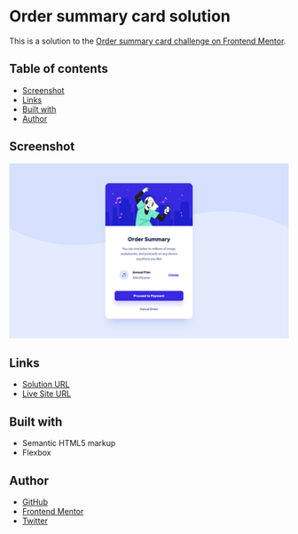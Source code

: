 # Order summary card solution

This is a solution to the [Order summary card challenge on Frontend Mentor](https://www.frontendmentor.io/challenges/order-summary-component-QlPmajDUj).

## Table of contents

-   [Screenshot](#screenshot)
-   [Links](#links)
-   [Built with](#built-with)
-   [Author](#author)

## Screenshot

![](./images/screenshot.png)

## Links

-   [Solution URL](https://github.com/ionStici/order-summary-component)
-   [Live Site URL](https://ionstici.github.io/order-summary-component)

## Built with

-   Semantic HTML5 markup
-   Flexbox

## Author

-   [GitHub](https://github.com/ionStici)
-   [Frontend Mentor](https://www.frontendmentor.io/profile/ionStici)
-   [Twitter](https://twitter.com/ionStici_)

<!-- ## Front-end Style Guide
- Pale blue: hsl(225, 100%, 94%)
- Bright blue: hsl(245, 75%, 52%)
- Very pale blue: hsl(225, 100%, 98%)
- Desaturated blue: hsl(224, 23%, 55%)
- Dark blue: hsl(223, 47%, 23%)
- Font size (paragraph): 16px
- Family: [Red Hat Display](https://fonts.google.com/specimen/Red+Hat+Display)
- Weights: 500, 700, 900 -->
